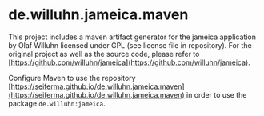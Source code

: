 # de.willuhn.jameica.maven

This project includes a maven artifact generator for the jameica application by Olaf Willuhn licensed under GPL (see license file in repository). For the original project as well as the source code, please refer to [https://github.com/willuhn/jameica](https://github.com/willuhn/jameica).

Configure Maven to use the repository [https://seiferma.github.io/de.willuhn.jameica.maven](https://seiferma.github.io/de.willuhn.jameica.maven) in order to use the package `de.willuhn:jameica`.
